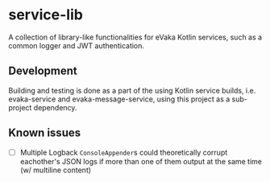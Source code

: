 # service-lib

A collection of library-like functionalities for eVaka Kotlin services, such
as a common logger and JWT authentication.

## Development

Building and testing is done as a part of the using Kotlin service builds,
i.e. evaka-service and evaka-message-service, using this project as a
sub-project dependency.

## Known issues

- [ ] Multiple Logback `ConsoleAppender`s could theoretically corrupt
    eachother's JSON logs if more than one of them output at the same time
    (w/ multiline content)
